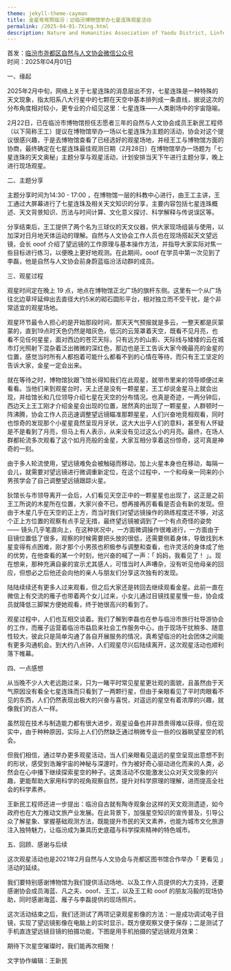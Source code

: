 ```yaml
---
theme: jekyll-theme-cayman
title: 金星弯弯照临汾｜记临汾博物馆举办七星连珠观星活动
permalink: /2025-04-01-7Xing.html
description: Nature and Humanities Association of Yaodu District, Linfen City, Shanxi Province
---
```


首发：[临汾市尧都区自然与人文协会微信公众号](https://mp.weixin.qq.com/s/Qn6IL35caQHF47kdan1nOg) <br>
时间：2025年04月01日 

一、缘起

2025年2月中旬，网络上关于七星连珠的消息层出不穷，七星连珠是一种特殊的天文现象，指太阳系八大行星中的七颗在天空中基本排列成一条直线，据说这次的分布角度相对较小，更专业的介绍见这里：七星连珠——人类剧场中的宇宙隐喻。 

2月22日，已在临汾市博物馆担任志愿者三年的自然与人文协会成员王新民工程师（以下简称王工）提议在博物馆举办一场以七星连珠为主题的活动，协会对这个提议很感兴趣，于是去博物馆查看了已经选好的观星场地，并经王工与博物馆方面的协商，最终确定在七星连珠最佳观测日期（2月28日）在博物馆举办一场题为「七星连珠的天文奥秘」主题分享与观星活动，计划安排当天下午进行主题分享，晚上进行现场观星。 

二、主题分享

主题分享时间为14:30 - 17:00 ，在博物馆一层的科教中心进行，由王工主讲，王工通过大屏幕进行了七星连珠及相关天文知识的分享，主要内容包括七星连珠概述、天文背景知识、历法与时间计算、文化意义探讨、科学解释与传说误区等。 

分享结束后，王工提供了两个名为三球仪的天文仪器，供大家现场组装与使用，以加深对日月地天体运动的理解。自然与人文协会工作人员也在现场搭起天文望远镜，会长 ooof 介绍了望远镜的工作原理与基本操作方法，并指导大家实际对焦一些目标进行练习，以便晚上更好地观测。在此期间，ooof 在学员中第一次见到了李磊，他是自然与人文协会前身蔚蓝临汾活动群的成员。 

三、观星过程

观星时间定在晚上 19 点，地点在博物馆正北广场的旗杆东侧。这里有一个从广场往北边草坪延伸出去直径大约5米的砌石圆形平台，相对独立而不受干扰，是个非常适宜的观星场地。 

观星环节最令人担心的是开始那段时间，那天天气预报就是多云，一整天都是灰蒙蒙的，直到19点时天色仍然是暗灰色，低沉的云笼罩着天空，既看不见月亮，也看不见任何星星，面对西边的苍茫天际，只有远方的山影、天际线与矮矮的云在城市灯光照射下混杂着泛出微微的深红色，那边也是王工告诉大家今晚最亮的金星的位置，感觉当时所有人都抱着可能什么都看不到的心情在等待，而只有王工坚定的告诉大家，金星一定会出来。 

就在等待之时，博物馆狄跟飞馆长得知我们在此观星，就带市里来的领导顺便过来看看。当他们来到观星台时，天上还是没有一颗星星，王工却说金星马上就会出现，并给馆长和几位领导介绍七星在天空的分布情况。也真是奇迹，一两分钟后，西边天上王工刚才介绍金星会出现的位置，居然真的出现了一颗星星，人群顿时一阵沸腾，协会工作人员迅速调整望远镜瞄准那颗星星，人们兴奋地竞相观看，同时也惊奇的发现那个小星星竟然呈现月牙状，这大大出乎人们的意料，甚至有人怀疑是不是看到了月亮，但马上有人表示，从来没有见过这么小的月亮。最终，在场人群都轮流多次观看了这个如月亮般的金星，大家互相分享着这份惊奇，这可真是神奇的一刻。 

由于多人轮流使用，望远镜难免会被触碰而移动，加上火星本身也在移动，每隔一会儿，就需要对望远镜进行微调重新定位，在这个过程中，一个和母亲一同来的小男孩学会了自己调整望远镜跟踪火星。 

狄馆长与市领导离开一会后，人们看见天空正中的一颗星星也出现了，这正是之前王工所说的木星所在位置，大家兴奋不已，想再接再厉看看是否会有新的发现。但由于木星几乎在天空的正上方，而当时我们对望远镜操作的熟练程度还不够，对这个正上方位置的观察有点手足无措，最终望远镜被调到了一个有点奇怪的姿势 —— 镜头几乎笔直向上，在这种状况中，一方面微调操作很难进行，一方面由于目镜位置低了很多，观察的时候需要把头放的很低，还需要侧着身体，导致找到木星变得有点困难，刚才那个小男孩也积极参与调整和查看，也许灵活的身体成了他的优势，在他查看的某一个时刻，他兴奋的喊了一声：「 妈妈，我看见了！ 」。现在想来，那种充满自豪的宣示尤其感人，可惜当时人声嘈杂，没有听见他母亲的回应，但想必之后他还会向他的亲人与朋友们分享这次独有的发现。 

陆陆续续还有更多人过来观看，但之后大家还是转回去继续观看金星。此前一直在微信上有交流的雁子也带着两个女儿过来，小女儿通过目镜找星星慢一些，协会成员就降低三脚架方便她观看，终于她很高兴的看到了。 

观星过程中，人们也互相交谈着。我们了解到李磊也在参与临汾市旅行社导游协会的工作，而雁子运营着临汾市益启来社会工作服务中心，由于现场干扰稍多、随意性较大，彼此只是简单沟通了各自开展服务的情况，真希望临汾的社会团体之间能有更多沟通机会。到大约八点钟，人们观星尽兴后陆续离开，这次观星活动也顺利落下帷幕。 

四、一点感想

从当晚不少人大老远跑过来，只为一睹平时常见星星更壮观的面貌，且虽然由于天气原因没有看全七星连珠而只看到了一两颗行星，但由于亲眼看见了平时肉眼看不见的东西，人们仍然表现出极大的兴奋与喜悦，对遥远的星空有着浓厚的兴趣，就像我们的古人一样。

虽然现在技术与制造能力都有很大进步，观星设备也并非昂贵得难以获得，但在现实中，由于种种原因，实际上人们仍然缺乏通过稍微专业一些的仪器眺望星空的机会。 

但我们相信，通过举办更多观星活动，当人们亲眼看见遥远的星空呈现出意想不到的形状，感受到浩瀚宇宙的神秘与深邃时，作为被好奇心驱动进化而来的人类，必然会在心中播下继续探索星空的种子。这类活动不仅能激发公众对天文现象的兴趣，更能帮助大家用科学的视角观察自然，提升对科学原理的理解，进而提高全社会的科学素养。 

王新民工程师还进一步提出：临汾自古就有陶寺观象台这样的天文观测遗迹，如今政府也在大力推动文旅产业发展。在此背景下，加强星空知识的宣传普及，引导公众了解星象、掌握基础观测方法，既能提升市民的天文素养，也能为城市文化旅游注入独特魅力，让临汾成为兼具历史底蕴与科学探索精神的特色城市。 

五、回顾、感谢与后续

这次观星活动也是2021年2月自然与人文协会与尧都区图书馆合作举办「 更看见 」活动的延续。

我们要特别感谢博物馆为我们提供活动场地、以及工作人员提供的大力支持，还要感谢协会成员海蓝、凡之夫、ooof、王工，以及王工和 ooof 的朋友冯毅的现场协助，同时感谢海蓝、雁子与李磊提供的现场照片。

这次活动结束之后，我们还测试了两项记录观星影像的方法：一是成功调试电子目镜，实现了望远镜影像在电脑上的实时显示，既方便观察又便于保存；二是测试了手机直连望远镜目镜的拍摄功能，下图是用手机拍摄的望远镜观月效果：

期待下次星空璀璨时，我们能再次相聚！



文字协作编辑：王新民
